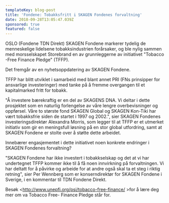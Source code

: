 ```yaml
---
templateKey: blog-post
title: 'Fondene: Tobakksfritt i SKAGEN Fondenes forvaltning'
date: 2018-09-28T13:05:47.039Z
sponsored: true
featured: false
---
```

OSLO (Fondene TDN Direkt) SKAGEN Fondene markerer tydelig de menneskelige lidelsene tobakksindustrien forårsaker, og ble nylig sammen med morsselskapet Storebrand en av grunnleggerne av initiativet "Tobacco -Free Finance Pledge" (TFFP).



Det fremgår av en nyhetsoppdatering av SKAGEN Fondene.



TFFP har blitt utviklet i samarbeid med blant annet PRI (FNs prinsipper for ansvarlige investeringer) med tanke på å fremme overgangen til et kapitalmarked fritt for tobakk.



"Å investere bærekraftig er en del av SKAGENS DNA. Vi deltar i dette prosjektet som en naturlig forlengelse av våre lengre overbevisninger og oppførsel. Våre to største fond SKAGEN Global og SKAGEN Kon-Tiki har vært tobakksfrie siden de startet i 1997 og 2002.", sier SKAGEN Fondenes investeringsdirektør Alexandra Morris, som legger til at TFFP er et utmerket initiativ som gir en meningsfull løsning på en stor global utfordring, samt at SKAGEN Fondene er stolte over å støtte dette arbeidet.



Innebærer engasjementet i dette initiativet noen konkrete endringer i SKAGEN Fondenes forvaltning?



"SKAGEN Fondene har ikke investert i tobakkselskap og det at vi har undertegnet TFFP kommer ikke til å få noen innvirkning på forvaltningen. Vi har deltatt for å påvirke og arbeide for at andre også skal ta et steg i riktig retning", sier Per Wennberg som er konserndirektør for SKAGEN Fondene i Sverige, i en kommentar til TDN Fondene Direkt.



Besøk <http://www.unepfi.org/psi/tobacco-free-finance/ >for å lære deg mer om va Tobacco Free- Finance Pledge står for.
